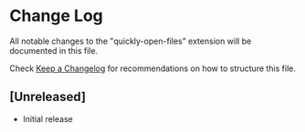 # Change Log

All notable changes to the "quickly-open-files" extension will be documented in this file.

Check [Keep a Changelog](http://keepachangelog.com/) for recommendations on how to structure this file.

## [Unreleased]

- Initial release